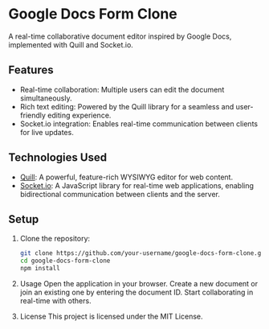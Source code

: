 # Google Docs Form Clone

A real-time collaborative document editor inspired by Google Docs, implemented with Quill and Socket.io.

## Features

- Real-time collaboration: Multiple users can edit the document simultaneously.
- Rich text editing: Powered by the Quill library for a seamless and user-friendly editing experience.
- Socket.io integration: Enables real-time communication between clients for live updates.

## Technologies Used

- [Quill](https://quilljs.com/): A powerful, feature-rich WYSIWYG editor for web content.
- [Socket.io](https://socket.io/): A JavaScript library for real-time web applications, enabling bidirectional communication between clients and the server.

## Setup

1. Clone the repository:

   ```bash
   git clone https://github.com/your-username/google-docs-form-clone.git
   cd google-docs-form-clone
   npm install
2. Usage
Open the application in your browser.
Create a new document or join an existing one by entering the document ID.
Start collaborating in real-time with others.

3. License
This project is licensed under the MIT License.



